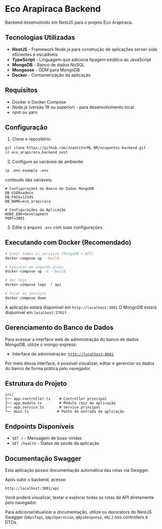 # Eco Arapiraca Backend

Backend desenvolvido em NestJS para o projeto Eco Arapiraca.

## Tecnologias Utilizadas

- **NestJS** - Framework Node.js para construção de aplicações server-side eficientes e escaláveis
- **TypeScript** - Linguagem que adiciona tipagem estática ao JavaScript
- **MongoDB** - Banco de dados NoSQL
- **Mongoose** - ODM para MongoDB
- **Docker** - Containerização da aplicação

## Requisitos

- Docker e Docker Compose
- Node.js (versão 18 ou superior) - para desenvolvimento local
- npm ou yarn

## Configuração

1. Clone o repositório:
```bash
git clone https://github.com/JoaoVitorML-BR/ecopontos-backend.git
cd eco_arapiraca_backend_nest
```

2. Configure as variáveis de ambiente:
```bash
cp .env.example .env
```

conteudo das variaveis:

```
# Configurações do Banco de Dados MongoDB
DB_USER=admin
DB_PASS=12345
DB_NAME=eco_arapiraca

# Configurações da Aplicação
NODE_ENV=development
PORT=3001
```


3. Edite o arquivo `.env` com suas configurações.

## Executando com Docker (Recomendado)

```bash
# Subir todos os serviços (MongoDB + API)
docker-compose up --build

# Executar em segundo plano
docker-compose up -d --build

# Ver logs
docker-compose logs -f api

# Parar os serviços
docker-compose down
```


A aplicação estará disponível em `http://localhost:3001`
O MongoDB estará disponível em `localhost:27017`

## Gerenciamento do Banco de Dados

Para acessar a interface web de administração do banco de dados MongoDB, utilize o mongo-express:

- Interface de administração: [`http://localhost:8081`](http://localhost:8081)

Por meio dessa interface, é possível visualizar, editar e gerenciar os dados do banco de forma prática pelo navegador.

## Estrutura do Projeto

```
src/
├── app.controller.ts    # Controller principal
├── app.module.ts        # Módulo raiz da aplicação
├── app.service.ts       # Service principal
└── main.ts             # Ponto de entrada da aplicação
```

## Endpoints Disponíveis

- `GET /` - Mensagem de boas-vindas
- `GET /health` - Status de saúde da aplicação

## Documentação Swagger

Esta aplicação possui documentação automática das rotas via Swagger.

Após subir o backend, acesse:

```
http://localhost:3001/api
```

Você poderá visualizar, testar e explorar todas as rotas da API diretamente pelo navegador.

Para adicionar/atualizar a documentação, utilize os decorators do NestJS Swagger (`@ApiTags`, `@ApiOperation`, `@ApiResponse`, etc.) nos controllers e DTOs.